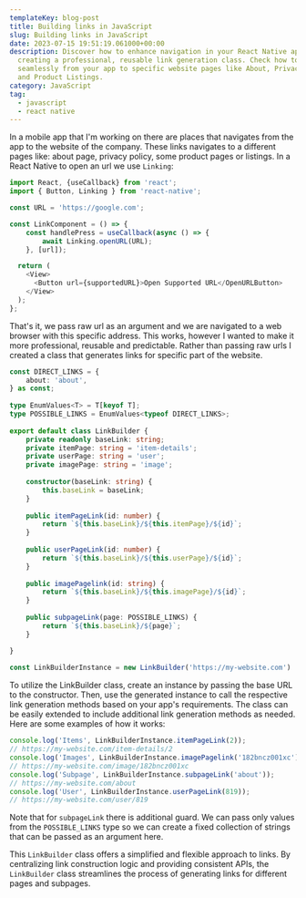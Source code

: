 ```yaml
---
templateKey: blog-post
title: Building links in JavaScript
slug: Building links in JavaScript
date: 2023-07-15 19:51:19.061000+00:00
description: Discover how to enhance navigation in your React Native app by
  creating a professional, reusable link generation class. Check how to navigate
  seamlessly from your app to specific website pages like About, Privacy Policy,
  and Product Listings.
category: JavaScript
tag:
  - javascript
  - react native
---
```

In a mobile app that I'm working on there are places that navigates from the app to the website of the company. These links navigates to a different pages like: about page, privacy policy, some product pages or listings. 
In a React Native to open an url we use `Linking`:

```typescript
import React, {useCallback} from 'react';
import { Button, Linking } from 'react-native';

const URL = 'https://google.com';

const LinkComponent = () => {
	const handlePress = useCallback(async () => {
		await Linking.openURL(URL);
	}, [url]);

  return (
    <View>
      <Button url={supportedURL}>Open Supported URL</OpenURLButton>
    </View>
  );
};
```

That's it, we pass raw url as an argument and we are navigated to a web browser with this specific address. This works, however I wanted to make it more professional, reusable and predictable. Rather than passing raw urls I created a class that generates links for specific part of the website.

```typescript
const DIRECT_LINKS = {  
	about: 'about',  
} as const;  
  
type EnumValues<T> = T[keyof T];  
type POSSIBLE_LINKS = EnumValues<typeof DIRECT_LINKS>;  
  
export default class LinkBuilder {  
	private readonly baseLink: string;  
	private itemPage: string = 'item-details';  
	private userPage: string = 'user';  
	private imagePage: string = 'image';  
  
	constructor(baseLink: string) {  
		this.baseLink = baseLink;  
	}  
	  
	public itemPageLink(id: number) {  
		return `${this.baseLink}/${this.itemPage}/${id}`;  
	}  
	  
	public userPageLink(id: number) {  
		return `${this.baseLink}/${this.userPage}/${id}`;  
	}  
	  
	public imagePagelink(id: string) {  
		return `${this.baseLink}/${this.imagePage}/${id}`;  
	}  
	  
	public subpageLink(page: POSSIBLE_LINKS) {  
		return `${this.baseLink}/${page}`;  
	}

}  
  
const LinkBuilderInstance = new LinkBuilder('https://my-website.com')
```

To utilize the LinkBuilder class, create an instance by passing the base URL to the constructor. Then, use the generated instance to call the respective link generation methods based on your app's requirements. The class can be easily extended to include additional link generation methods as needed.
Here are some examples of how it works:

```typescript
console.log('Items', LinkBuilderInstance.itemPageLink(2));
// https://my-website.com/item-details/2
console.log('Images', LinkBuilderInstance.imagePagelink('182bncz001xc'));  
// https://my-website.com/image/182bncz001xc
console.log('Subpage', LinkBuilderInstance.subpageLink('about'));
// https://my-website.com/about
console.log('User', LinkBuilderInstance.userPageLink(819));
// https://my-website.com/user/819
```

Note that for `subpageLink` there is additional guard. We can pass only values from the `POSSIBLE_LINKS` type so we can create a fixed collection of strings that can be passed as an argument here.

This `LinkBuilder` class offers a simplified and flexible approach to links. By centralizing link construction logic and providing consistent APIs, the `LinkBuilder` class streamlines the process of generating links for different pages and subpages.
